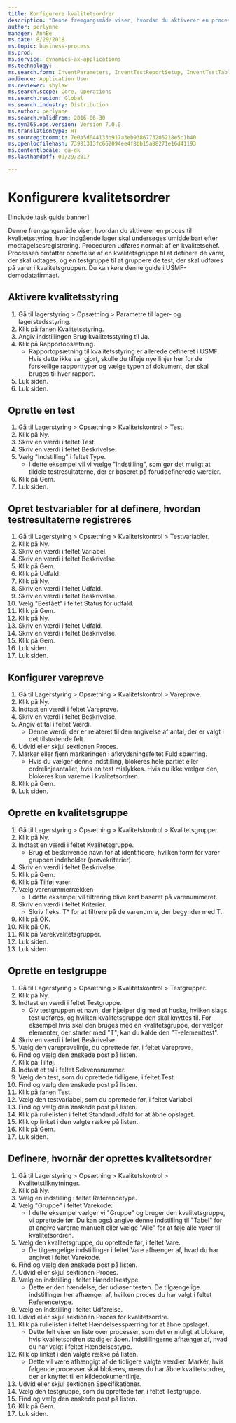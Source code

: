 ```yaml
--- 
title: Konfigurere kvalitetsordrer
description: "Denne fremgangsmåde viser, hvordan du aktiverer en proces til kvalitetsstyring, hvor indgående lager skal undersøges umiddelbart efter modtagelsesregistrering."
author: perlynne
manager: AnnBe
ms.date: 8/29/2018
ms.topic: business-process
ms.prod: 
ms.service: dynamics-ax-applications
ms.technology: 
ms.search.form: InventParameters, InventTestReportSetup, InventTestTable, DefaultDashboard, InventTestVariable, InventTestVariableOutcome, InventItemSampling, InventTestQualityGroup, InventTestItemQualityGroupAdd, SysQueryForm, InventTestItemQualityGroup, InventTestGroup, InventTestAssociationTable
audience: Application User
ms.reviewer: shylaw
ms.search.scope: Core, Operations
ms.search.region: Global
ms.search.industry: Distribution
ms.author: perlynne
ms.search.validFrom: 2016-06-30
ms.dyn365.ops.version: Version 7.0.0
ms.translationtype: HT
ms.sourcegitcommit: 7e0a5d044133b917a3eb9386773205218e5c1b40
ms.openlocfilehash: 73981313fc662094ee4f8bb15a88271e16d41193
ms.contentlocale: da-dk
ms.lasthandoff: 09/29/2017

---
```

# <a name="set-up-quality-orders"></a>Konfigurere kvalitetsordrer

[!include [task guide banner](../../includes/task-guide-banner.md)]

Denne fremgangsmåde viser, hvordan du aktiverer en proces til kvalitetsstyring, hvor indgående lager skal undersøges umiddelbart efter modtagelsesregistrering. Proceduren udføres normalt af en kvalitetschef. Processen omfatter oprettelse af en kvalitetsgruppe til at definere de varer, der skal udtages, og en testgruppe til at gruppere de test, der skal udføres på varer i kvalitetsgruppen. Du kan køre denne guide i USMF-demodatafirmaet.


## <a name="enable-quality-management"></a>Aktivere kvalitetsstyring
1. Gå til lagerstyring > Opsætning > Parametre til lager- og lagerstedsstyring.
2. Klik på fanen Kvalitetsstyring.
3. Angiv indstillingen Brug kvalitetsstyring til Ja.
4. Klik på Rapportopsætning.
    * Rapportopsætning til kvalitetsstyring er allerede defineret i USMF. Hvis dette ikke var gjort, skulle du tilføje nye linjer her for de forskellige rapporttyper og vælge typen af dokument, der skal bruges til hver rapport.  
5. Luk siden.
6. Luk siden.

## <a name="create-a-test"></a>Oprette en test
1. Gå til Lagerstyring > Opsætning > Kvalitetskontrol > Test.
2. Klik på Ny.
3. Skriv en værdi i feltet Test.
4. Skriv en værdi i feltet Beskrivelse.
5. Vælg "Indstilling" i feltet Type.
    * I dette eksempel vil vi vælge "Indstilling", som gør det muligt at tildele testresultaterne, der er baseret på foruddefinerede værdier.  
6. Klik på Gem.
7. Luk siden.

## <a name="create-test-variables-to-define-the-way-test-results-are-recorded"></a>Opret testvariabler for at definere, hvordan testresultaterne registreres
1. Gå til Lagerstyring > Opsætning > Kvalitetskontrol > Testvariabler.
2. Klik på Ny.
3. Skriv en værdi i feltet Variabel.
4. Skriv en værdi i feltet Beskrivelse.
5. Klik på Gem.
6. Klik på Udfald.
7. Klik på Ny.
8. Skriv en værdi i feltet Udfald.
9. Skriv en værdi i feltet Beskrivelse.
10. Vælg "Bestået" i feltet Status for udfald.
11. Klik på Gem.
12. Klik på Ny.
13. Skriv en værdi i feltet Udfald.
14. Skriv en værdi i feltet Beskrivelse.
15. Klik på Gem.
16. Luk siden.
17. Luk siden.

## <a name="set-up-item-sampling"></a>Konfigurer vareprøve
1. Gå til Lagerstyring > Opsætning > Kvalitetskontrol > Vareprøve.
2. Klik på Ny.
3. Indtast en værdi i feltet Vareprøve.
4. Skriv en værdi i feltet Beskrivelse.
5. Angiv et tal i feltet Værdi.
    * Denne værdi, der er relateret til den angivelse af antal, der er valgt i det tilstødende felt.  
6. Udvid eller skjul sektionen Proces.
7. Marker eller fjern markeringen i afkrydsningsfeltet Fuld spærring.
    * Hvis du vælger denne indstilling, blokeres hele partiet eller ordrelinjeantallet, hvis en test mislykkes. Hvis du ikke vælger den, blokeres kun varerne i kvalitetsordren.  
8. Klik på Gem.
9. Luk siden.

## <a name="create-a-quality-group"></a>Oprette en kvalitetsgruppe
1. Gå til Lagerstyring > Opsætning > Kvalitetskontrol > Kvalitetsgrupper.
2. Klik på Ny.
3. Indtast en værdi i feltet Kvalitetsgruppe.
    * Brug et beskrivende navn for at identificere, hvilken form for varer gruppen indeholder (prøvekriterier).  
4. Skriv en værdi i feltet Beskrivelse.
5. Klik på Gem.
6. Klik på Tilføj varer.
7. Vælg varenummerrækken
    * I dette eksempel vil filtrering blive kørt baseret på varenummeret.  
8. Skriv en værdi i feltet Kriterier.
    * Skriv f.eks. T* for at filtrere på de varenumre, der begynder med T.  
9. Klik på OK.
10. Klik på OK.
11. Klik på Varekvalitetsgrupper.
12. Luk siden.
13. Luk siden.

## <a name="create-a-test-group"></a>Oprette en testgruppe
1. Gå til Lagerstyring > Opsætning > Kvalitetskontrol > Testgrupper.
2. Klik på Ny.
3. Indtast en værdi i feltet Testgruppe.
    * Giv testgruppen et navn, der hjælper dig med at huske, hvilken slags test udføres, og hvilken kvalitetsgruppe den skal knyttes til. For eksempel hvis skal den bruges med en kvalitetsgruppe, der vælger elementer, der starter med "T", kan du kalde den "T-elementtest".  
4. Skriv en værdi i feltet Beskrivelse.
5. Vælg den vareprøvelinje, du oprettede før, i feltet Vareprøve.
6. Find og vælg den ønskede post på listen.
7. Klik på Tilføj.
8. Indtast et tal i feltet Sekvensnummer.
9. Vælg den test, som du oprettede tidligere, i feltet Test.
10. Find og vælg den ønskede post på listen.
11. Klik på fanen Test.
12. Vælg den testvariabel, som du oprettede før, i feltet Variabel
13. Find og vælg den ønskede post på listen.
14. Klik på rullelisten i feltet Standardudfald for at åbne opslaget.
15. Klik op linket i den valgte række på listen.
16. Klik på Gem.
17. Luk siden.

## <a name="define-when-quality-orders-will-be-created"></a>Definere, hvornår der oprettes kvalitetsordrer
1. Gå til Lagerstyring > Opsætning > Kvalitetskontrol > Kvalitetstilknytninger.
2. Klik på Ny.
3. Vælg en indstilling i feltet Referencetype.
4. Vælg "Gruppe" i feltet Varekode:
    * I dette eksempel vælger vi "Gruppe" og bruger den kvalitetsgruppe, vi oprettede før. Du kan også angive denne indstilling til "Tabel" for at angive varerne manuelt eller vælge "Alle" for at føje alle varer til kvalitetsordren.  
5. Vælg den kvalitetsgruppe, du oprettede før, i feltet Vare.
    * De tilgængelige indstillinger i feltet Vare afhænger af, hvad du har angivet i feltet Varekode.  
6. Find og vælg den ønskede post på listen.
7. Udvid eller skjul sektionen Proces.
8. Vælg en indstilling i feltet Hændelsestype.
    * Dette er den hændelse, der udløser testen. De tilgængelige indstillinger her afhænger af, hvilken proces du har valgt i feltet Referencetype.  
9. Vælg en indstilling i feltet Udførelse.
10. Udvid eller skjul sektionen Proces for kvalitetsordre.
11. Klik på rullelisten i feltet Hændelsesspærring for at åbne opslaget.
    * Dette felt viser en liste over processer, som det er muligt at blokere, hvis kvalitetsordren stadig er åben. Indstillingerne afhænger af, hvad du har valgt i feltet Hændelsestype.  
12. Klik op linket i den valgte række på listen.
    * Dette vil være afhængigt af de tidligere valgte værdier. Markér, hvis følgende processer skal blokeres, mens du har åbne kvalitetsordrer, der er knyttet til en kildedokumentlinje.  
13. Udvid eller skjul sektionen Specifikationer.
14. Vælg den testgruppe, som du oprettede før, i feltet Testgruppe.
15. Find og vælg den ønskede post på listen.
16. Klik på Gem.
17. Luk siden.


